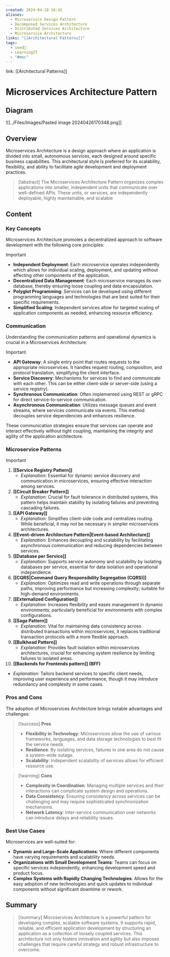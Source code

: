 ```yaml
---
created: 2024-04-18 18:42
aliases:
  - Microservice Design Pattern
  - Decomposed Services Architecture
  - Distributed Services Architecture
  - Microservice Architecture
links: "[[Architectural Patterns]]"
tags:
  - seed🌱
  - LearningIT
  - "#moc"
---
```

link: [[Architectural Patterns]]

# Microservices Architecture Pattern

## Diagram

![[../Files/Images/Pasted image 20240426170348.png]]

## Overview

Microservices Architecture is a design approach where an application is divided into small, autonomous services, each designed around specific business capabilities. This architectural style is preferred for its scalability, flexibility, and ability to facilitate agile development and deployment practices.

> [!abstract] 
> The Microservices Architecture Pattern organizes complex applications into smaller, independent units that communicate over well-defined APIs. These units, or services, are independently deployable, highly maintainable, and scalable

## Content

### Key Concepts

Microservices Architecture promotes a decentralized approach to software development with the following core principles:

> [!important]
>
> - **Independent Deployment**: Each microservice operates independently which allows for individual scaling, deployment, and updating without affecting other components of the application.
> - **Decentralized Data Management**: Each microservice manages its own database, thereby ensuring loose coupling and data encapsulation.
> - **Polyglot Programming**: Services can be developed using different programming languages and technologies that are best suited for their specific requirements.
> - **Simplified Scaling**: Independent services allow for targeted scaling of application components as needed, enhancing resource efficiency.
### Communication

Understanding the communication patterns and operational dynamics is crucial in a Microservices Architecture:

> [!important]
> 
> - **API Gateway**: A single entry point that routes requests to the appropriate microservices. It handles request routing, composition, and protocol translation, simplifying the client interface.
> - **Service Discovery**: Mechanisms for services to find and communicate with each other. This can be either client-side or server-side (using a service registry).
> - **Synchronous Communication**: Often implemented using REST or gRPC for direct service-to-service communication.
> - **Asynchronous Communication**: Utilizes message queues and event streams, where services communicate via events. This method decouples service dependencies and enhances resilience.

These communication strategies ensure that services can operate and interact effectively without tight coupling, maintaining the integrity and agility of the application architecture.

### Microservice Patterns


>[!important]
>1. **[[Service Registry Pattern]]**
>    - _Explanation:_ Essential for dynamic service discovery and communication in microservices, ensuring effective interaction among services.
>2. **[[Circuit Breaker Pattern]]**
>    - _Explanation:_ Crucial for fault tolerance in distributed systems, this pattern helps maintain stability by isolating failures and preventing cascading failures.
>3. **[[API Gateway]]**
>    - _Explanation:_ Simplifies client-side code and centralizes routing. While beneficial, it may not be necessary in simpler microservices architectures.
>4. **[[Event-driven Architecture Pattern|Event-based Architecture]]**
>    - _Explanation:_ Enhances decoupling and scalability by facilitating asynchronous communication and reducing dependencies between services.
>5. **[[Database per Service]]**
>    - _Explanation:_ Supports service autonomy and scalability by isolating databases per service, essential for data isolation and operational independence.
>6. **[[CQRS|Command Query Responsibility Segregation (CQRS)]]**
>    - _Explanation:_ Optimizes read and write operations through separate paths, improving performance but increasing complexity; suitable for high-demand environments.
>7. **[[Externalized Configuration]]**
>    - _Explanation:_ Increases flexibility and eases management in dynamic environments; particularly beneficial for environments with complex configurations.
>8. **[[Saga Pattern]]**
>    - _Explanation:_ Vital for maintaining data consistency across distributed transactions within microservices, it replaces traditional transaction protocols with a more flexible approach.
>9. **[[Bulkhead Pattern]]**
>    - _Explanation:_ Provides fault isolation within microservices architectures, crucial for enhancing system resilience by limiting failures to isolated areas.
>10. **[[Backends for Frontends pattern]] (BFF)**
>	- _Explanation:_ Tailors backend services to specific client needs, improving user experience and performance, though it may introduce redundancy and complexity in some cases.


### Pros and Cons

The adoption of Microservices Architecture brings notable advantages and challenges:

> [!success] **Pros**
> 
> - **Flexibility in Technology**: Microservices allow the use of various frameworks, languages, and data storage technologies to best fit the service needs.
> - **Resilience**: By isolating services, failures in one area do not cause a system-wide outage.
> - **Scalability**: Independent scalability of services allows for efficient resource use.

> [!warning] **Cons**
> 
> - **Complexity in Coordination**: Managing multiple services and their interactions can complicate system design and operations.
> - **Data Consistency**: Ensuring consistency across services can be challenging and may require sophisticated synchronization mechanisms.
> - **Network Latency**: Inter-service communication over networks can introduce delays and reliability issues.

### Best Use Cases

Microservices are well-suited for:

- **Dynamic and Large-Scale Applications**: Where different components have varying requirements and scalability needs.
- **Organizations with Small Development Teams**: Teams can focus on specific services independently, enhancing development speed and product focus.
- **Complex Systems with Rapidly Changing Technologies**: Allows for the easy adoption of new technologies and quick updates to individual components without significant downtime or rework.

## Summary

> [!summary] 
> Microservices Architecture is a powerful pattern for developing complex, scalable software systems. It supports rapid, reliable, and efficient application development by structuring an application as a collection of loosely coupled services. This architecture not only fosters innovation and agility but also imposes challenges that require careful strategy and robust infrastructure to overcome.
